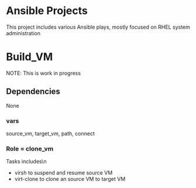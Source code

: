 # Ansible Projects
This project includes various Ansible plays, mostly focused on RHEL system administration

# Build_VM
NOTE:  This is work in progress

## Dependencies 
None
### vars
source_vm, target_vm, path, connect

### Role = clone_vm

Tasks includes\n
- virsh to suspend and resume source VM
- virt-clone to clone an source VM to target VM
